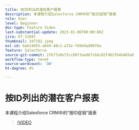 ```yaml
---
title: 按ID列出的潜在客户报表
description: 本课程介绍Salesforce CRM中的“按ID促销”报表
role: User
level: Beginner
doc-type: Feature Video
last-substantial-update: 2023-01-06T00:00:00Z
jira: KT-11687
thumbnail: 347182.jpeg
exl-id: 6ab14055-a649-40c1-a72e-fd9ddad0078a
feature: Salesforce
source-git-commit: 2fb7fa9e72cc89f3ae867cbbc02fd62fb4b485e6
workflow-type: tm+mt
source-wordcount: '30'
ht-degree: 0%

---
```


# 按ID列出的潜在客户报表

本课程介绍Salesforce CRM中的“按ID促销”报表

>[!VIDEO](https://video.tv.adobe.com/v/347182/?quality=12&learn=on)
